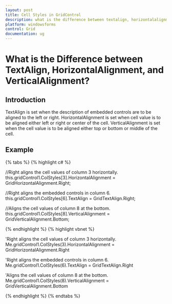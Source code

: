 ```yaml
---
layout: post
title: Cell Styles in GridControl
description: what is the difference between textalign, horizontalalignment, and verticalalignment?
platform: windowsforms
control: Grid
documentation: ug
---
```


# What is the Difference between TextAlign, HorizontalAlignment, and VerticalAlignment?

## Introduction

TextAlign is set when the description of embedded controls are to be aligned to the left or right. HorizontalAlignment is set when cell value is to be aligned either left or right or center of the cell. VerticalAlignment is set when the cell value is to be aligned either top or bottom or middle of the cell.

## Example

{% tabs %}
{% highlight c#  %}

//Right aligns the cell values of column 3 horizontally.
this.gridControl1.ColStyles[3].HorizontalAlignment = GridHorizontalAlignment.Right;

//Right aligns the embedded controls in column 6. 
this.gridControl1.ColStyles[6].TextAlign = GridTextAlign.Right;

//Aligns the cell values of column 8 at the bottom. 
this.gridControl1.ColStyles[8].VerticalAlignment = GridVerticalAlignment.Bottom;

{% endhighlight   %}
{% highlight vbnet  %}

'Right aligns the cell values of column 3 horizontally.
Me.gridControl1.ColStyles(3).HorizontalAlignment = GridHorizontalAlignment.Right

'Right aligns the embedded controls in column 6.
Me.gridControl1.ColStyles(6).TextAlign = GridTextAlign.Right

'Aligns the cell values of column 8 at the bottom. 
Me.gridControl1.ColStyles(8).VerticalAlignment = GridVerticalAlignment.Bottom

{% endhighlight   %}
{% endtabs %}
